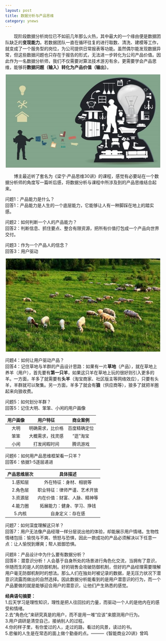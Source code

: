 ```yaml
---
layout: post
title: 数据分析与产品思维
category: ynews
---
```


&emsp;&emsp;现阶段数据分析岗位已不如前几年那么火热，其中最大的一个缘由便是数据团队缺乏的**变现能力**。若数据团队一直在循环往复的进行取数、清洗、建模等工作，就变成了一个服务型的岗位，为公司提供日常报表等功能。虽然偶尔能发现数据异常，但这些数据问题也只存在于报告的形式，无法进一步转化为公司产品价值。因此作为一名数据分析师，我们不仅需要对算法技术游刃有余，更需要学会产品思维，能够将**数据问题（输入）转化为产品价值（输出）**。     

<div align="center">
<img width="500" height="300" src="https://raw.githubusercontent.com/carrylaw/IMG/master/img/sucai42.jpg" /> 
</div> 

&emsp;&emsp;博主最近听了套名为《梁宁·产品思维30讲》的课程，感觉有必要站在一个数据分析师的角度写一篇听后感，将数据分析与课程中所涉及到的产品思维结合起来。
  
问题1：产品能力是什么？     
回答1：产品能力是人生的一个底层能力，它能够让人有一种脚踩在地上的踏实感。         

问题2：如何判断一个人的产品能力？      
回答2：判断信息、抓住要点、整合有限资源，把所有价值打包成一个产品向世界交付。

问题3：作为一个产品人的信念？     
回答3：用户驱动

<div align="center">
<img width="500" height="300" src="https://raw.githubusercontent.com/carrylaw/IMG/master/img/sucai43.png" /> 
</div>

问题4：如何让用户驱动产品？   
回答4：记住草地与羊群的产品设计思路：如果有一片**草地**（产品），就在草地上养羊（用户），首先要有**第一只羊**，如果这只羊在草地上玩的很好则引入更多的羊。一方面，羊多了就需要有**头羊**（淘宝商家、社区版主等网络效应），只要有头羊，羊群就可以聚集。另一方面，羊多了就会有**狼**（供应商等），狼多了就把羊圈起来向狼收费。

问题5：如何划分羊群？     
回答5：记住大明、笨笨、小闲的用户画像

|用户画像  |用户特征  |商业案例  |  
|:----:|:----:|:----:|   
|大明|明确需求，比价格|百度精确定位|  
|笨笨|大概需求，找灵感|“逛”淘宝|  
|小闲|打发闲暇时间|腾讯游戏|   

问题6：如何用产品思维框架看一只羊？       
回答6：依据1-5逐层递进     

|产品思维层次  |具体描述  |  
|:----:|:----:|   
|1.感知层|外在特征：身材、相貌等|     
|2.角色层|职业特征：律师严谨、艺术开放|   
|3.资源层|内在价值：财富、人脉、精神等|    
|4.能力圈|拓展能力：健身、学习、挣钱|    
|5.内核|自身定义：存在感|    
     
问题7：如何深度理解这只羊？    
回答7：用户无法像产品经理一样分层说出他的体验，却能展示用户情绪。生物性情绪包括：愉悦与不爽、愤怒与恐惧，因此一款成功的产品必须解决以下任意一点：让人愉悦到爆爽；帮人抵御恐惧。     

问题8：产品设计中为什么要有数据分析？      
回答8：潜意识分析！人会基于自身所处的场景进行角色化交流，当拥有了意识，伴随而生的是人的防御机制。好的销售会攻破防御机制，但好的产品经理需要理解用户毫无防御机制时的想法。那么人们在独处时被记录的数据，是无压力状况下潜意识流露而做出的自然选择。因此数据分析能看到的是用户潜意识的行为，而一个产品要做的就是能够迎合用户的潜意识，让他们产生熟悉的感觉。

**经典语句摘要：**      
1.后天学习是理性知识，理性是把人往回拉的力量，而驱动一个人的是他内在的感受和情绪。      
2.去“角色化”来研究真是的用户，而不是用一堆“应该”来臆测用户行为。       
3.用户调研是清空自己，接纳别人的过程。      
4.你的样子里，有你爱过的人，走过的路，看过的风景，读过的书。      
5.悲催的人生是在常态的面上做个勤奋的点。———《智能商业20讲》曾鸣